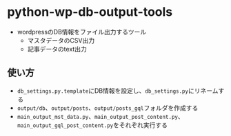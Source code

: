 # python-wp-db-output-tools
- wordpressのDB情報をファイル出力するツール
  - マスタデータのCSV出力
  - 記事データのtext出力

## 使い方
* <code>db_settings.py.template</code>にDB情報を設定し、<code>db_settings.py</code>にリネームする
* <code>output/db</code>、<code>output/posts</code>、<code>output/posts_gql</code>フォルダを作成する
* <code>main_output_mst_data.py</code>、<code>main_output_post_content.py</code>、<code>main_output_gql_post_content.py</code>をそれぞれ実行する